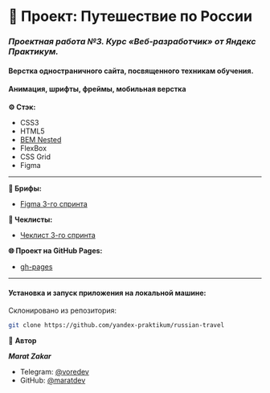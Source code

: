 # 📝 Проект: Путешествие по России

### _**Проектная работа №3. Курс «Веб-разработчик» от Яндекс Практикум.**_

#### Верстка одностраничного сайта, посвященного техникам обучения.
#### Aнимация, шрифты, фреймы, мобильная верстка

**⚙️ Стэк:**

- CSS3
- HTML5
- [BEM Nested](https://ru.bem.info/methodology/filestructure/)
- FlexBox
- CSS Grid
- Figma

* * *

**🧩 Брифы:**
* [Figma 3-го спринта](https://www.figma.com/file/5S2WSbEFL6awjVWJ0NWL8Q/Sprint-3_-Russia-_-desktop-mobile?node-id=28503%3A0)

**📄 Чеклисты:**
* [Чеклист 3-го спринта](https://code.s3.yandex.net/web-developer/checklists-pdf/new-program/checklist-3.pdf)

**🌐 Проект на GitHub Pages:**
* [gh-pages](https://maratdev.github.io/russian-travel/)

* * *

#### Установка и запуск приложения на локальной машине:

Склонировано из репозитория:
```bash
git clone https://github.com/yandex-praktikum/russian-travel
```

👤 **Автор**

**_Marat Zakar_**
- Telegram: [@voredev](https://t.me/voredev)
- GitHub: [@maratdev](https://github.com/maratdev)
